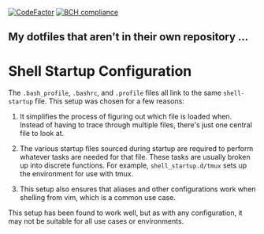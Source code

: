 [![CodeFactor](https://www.codefactor.io/repository/github/harleypig/dotfiles/badge)](https://www.codefactor.io/repository/github/harleypig/dotfiles)
[![BCH compliance](https://bettercodehub.com/edge/badge/harleypig/dotfiles?branch=master)](https://bettercodehub.com/)

## My dotfiles that aren't in their own repository ...
# Shell Startup Configuration

The `.bash_profile`, `.bashrc`, and `.profile` files all link to the same `shell-startup` file. This setup was chosen for a few reasons:

1. It simplifies the process of figuring out which file is loaded when. Instead of having to trace through multiple files, there's just one central file to look at.

2. The various startup files sourced during startup are required to perform whatever tasks are needed for that file. These tasks are usually broken up into discrete functions. For example, `shell_startup.d/tmux` sets up the environment for use with tmux.

3. This setup also ensures that aliases and other configurations work when shelling from vim, which is a common use case.

This setup has been found to work well, but as with any configuration, it may not be suitable for all use cases or environments.
